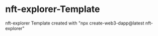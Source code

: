 # nft-explorer-Template
nft-explorer Template created with "npx create-web3-dapp@latest nft-explorer"
